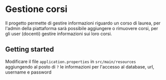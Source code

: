 # Gestione corsi

Il progetto permette di gestire informazioni riguardo un corso di laurea, per l'admin della piattaforma sarà possibile aggiungere o rimuovere corsi, per gli user (docenti) gestire informazioni sui loro corsi.

## Getting started

Modificare il file `application.properties` in `src/main/resources` aggiungendo al posto di `?` le informazioni per l'accesso al database, url, username e password 